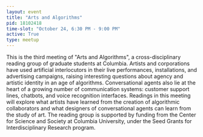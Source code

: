 ```yaml
---
layout: event
title: "Arts and Algorithms"
pid: 18102418
time-slot: "October 24, 6:30 PM - 9:00 PM"
active: True
type: meetup
---
```


This is the third meeting of "Arts and Algorithms", a cross-disciplinary reading group of graduate students at Columbia. Artists and corporations have used artificial interlocutors in their live performances, installations, and advertising campaigns, raising interesting questions about agency and artistic identity in an age of algorithms. Conversational agents also lie at the heart of a growing number of communication systems: customer support lines, chatbots, and voice recognition interfaces. Readings in this meeting will explore what artists have learned from the creation of algorithmic collaborators and what designers of conversational agents can learn from the study of art. The reading group is supported by funding from the Center for Science and Society at Columbia University, under the Seed Grants for Interdisciplinary Research program.